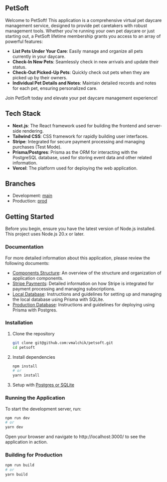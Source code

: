 ## PetSoft

Welcome to PetSoft! This application is a comprehensive virtual pet daycare management service, designed to provide pet caretakers with robust management tools. Whether you're running your own pet daycare or just starting out, a PetSoft lifetime membership grants you access to an array of powerful features:

- **List Pets Under Your Care**: Easily manage and organize all pets currently in your daycare.
- **Check-In New Pets**: Seamlessly check in new arrivals and update their status.
- **Check-Out Picked-Up Pets**: Quickly check out pets when they are picked up by their owners.
- **Individual Pet Details and Notes**: Maintain detailed records and notes for each pet, ensuring personalized care.

Join PetSoft today and elevate your pet daycare management experience!

## Tech Stack

- **Next.js**: The React framework used for building the frontend and server-side rendering.
- **Tailwind CSS**: CSS framework for rapidly building user interfaces.
- **Stripe**: Integrated for secure payment processing and managing purchases (Test Mode).
- **Prisma/Postgres**: Prisma as the ORM for interacting with the PostgreSQL database, used for storing event data and other related information.
- **Vercel**: The platform used for deploying the web application.

## Branches

- Development: [main](https://github.com/vmalchik/petsoft/tree/main)
- Production: [prod](https://github.com/vmalchik/petsoft/tree/prod)

## Getting Started

Before you begin, ensure you have the latest version of Node.js installed. This project uses Node.js 20.x or later.

### Documentation

For more detailed information about this application, please review the following documents:

- [Components Structure](/docs/components.md): An overview of the structure and organization of application components.
- [Stripe Payments](/docs/payment.md): Detailed information on how Stripe is integrated for payment processing and managing subscriptions.
- [Local Database](/docs/prisma-sqlite.md): Instructions and guidelines for setting up and managing the local database using Prisma with SQLite.
- [Production Database](/docs/prisma-postgres.md): Instructions and guidelines for deploying using Prisma with Postgres.

### Installation

1. Clone the repository

   ```sh
   git clone git@github.com:vmalchik/petsoft.git
   cd petsoft
   ```

2. Install dependencies

   ```sh
   npm install
   # or
   yarn install
   ```

3. Setup with [Postgres or SQLite](/docs/prisma-sqlite.md)

### Running the Application

To start the development server, run:

```sh
npm run dev
# or
yarn dev
```

Open your browser and navigate to http://localhost:3000/ to see the application in action.

### Building for Production

```sh
npm run build
# or
yarn build
```
